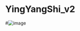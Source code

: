 # YingYangShi_v2

#![image](https://github.com/CrazyReason/YingYangShi_v2/blob/master/YingYangShi_v2/image/GIF.gif)
